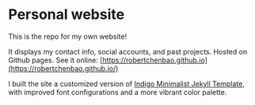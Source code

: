 # Personal website

This is the repo for my own website!

It displays my contact info, social accounts, and past projects. Hosted on Github pages. See it online: [https://robertchenbao.github.io](https://robertchenbao.github.io/)

I built the site a customized version of <a href="https://sergiokopplin.github.io/indigo/">Indigo Minimalist Jekyll Template</a>, with improved font configurations and a more vibrant color palette.
